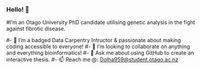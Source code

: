 ### Hello! 👋
#I’m an Otago University PhD candidate utilising genetic analysis in the fight against fibrotic disease.

#- 🏅 I’m a badged Data Carpentry Intructor & passionate about making coding accessible to everyone!
#- 👯 I’m looking to collaborate on anything and everything bioinformatics!
#- 💬 Ask me about using GitHub to create an interactive thesis.
#- 📫 Reach me @: Dolha959@student.otago.ac.nz

